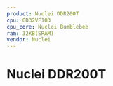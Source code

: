 ```yaml
---
product: Nuclei DDR200T
cpu: GD32VF103
cpu_core: Nuclei Bumblebee
ram: 32KB(SRAM)
vendor: Nuclei
---
```


# Nuclei DDR200T

